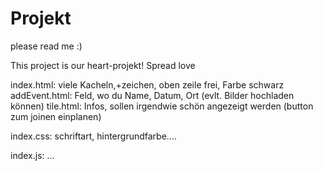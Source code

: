 # Projekt
please read me :)

This project is our heart-projekt!
Spread love


index.html: viele Kacheln,+zeichen, oben zeile frei, Farbe schwarz <br />
addEvent.html: Feld, wo du Name, Datum, Ort (evlt. Bilder hochladen können)
tile.html: Infos, sollen irgendwie schön angezeigt werden (button zum joinen einplanen)

index.css: schriftart, hintergrundfarbe....

index.js: ...
